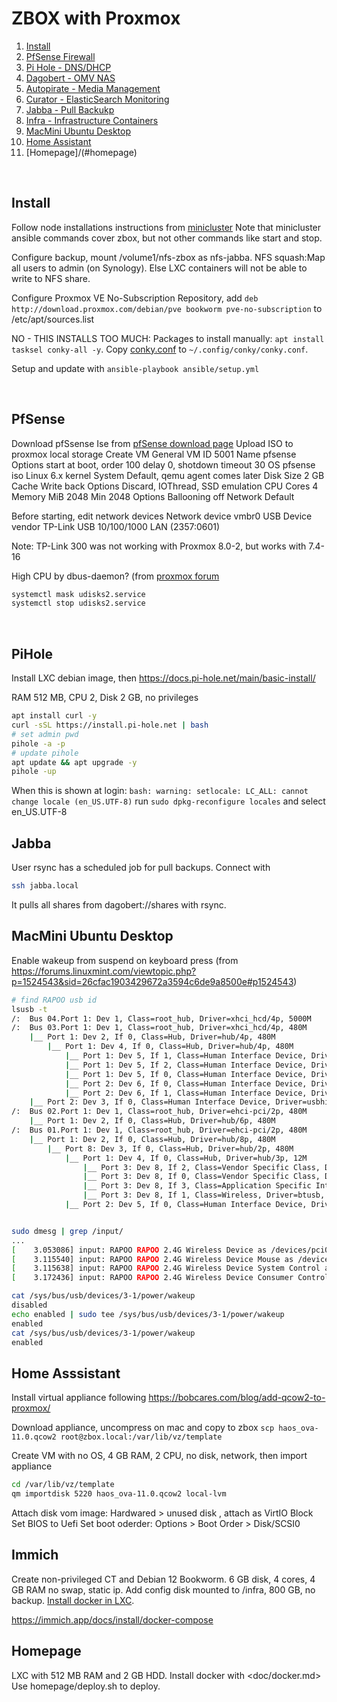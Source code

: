 # ZBOX with Proxmox

1. [Install](#install)
2. [PfSense Firewall](#pfsense)
3. [Pi Hole - DNS/DHCP](#pihole)
4. [Dagobert - OMV NAS](docs/dagobert.md)
5. [Autopirate - Media Management](docs/autopirate.md)
6. [Curator - ElasticSearch Monitoring](docs/curator.md)
7. [Jabba - Pull Backukp](#jabba)
8. [Infra - Infrastructure Containers](docs/infra.md)
9. [MacMini Ubuntu Desktop](#MacMini)
10. [Home Assistant](#home-assistant)
11. [Homepage]/(#homepage)


</br>

## Install

Follow node installations instructions from [minicluster](../minicluster/docs/Installation.md)
Note that minicluster ansible commands cover zbox, but not other commands like start and stop.

Configure backup, mount /volume1/nfs-zbox as nfs-jabba. NFS squash:Map all users to admin (on Synology). Else LXC containers will not be able to write to NFS share.


Configure Proxmox VE No-Subscription Repository, add
```deb http://download.proxmox.com/debian/pve bookworm pve-no-subscription``` to /etc/apt/sources.list

NO - THIS INSTALLS TOO MUCH: Packages to install manually: ```apt install tasksel conky-all -y```.
Copy [conky.conf](files/conky.conf) to ```~/.config/conky/conky.conf```.

Setup and update with ```ansible-playbook ansible/setup.yml```


</br>

## PfSense

Download pfSsense Ise from [pfSense download page](https://www.pfsense.org/download/)
Upload ISO to proxmox local storage
Create VM
    General
        VM ID   5001
        Name    pfsense
        Options start at boot, order 100 delay 0, shotdown timeout 30
    OS
        pfsense iso
        Linux 6.x kernel
    System      Default, qemu agent comes later
    Disk
        Size    2 GB
        Cache   Write back
        Options Discard, IOThread, SSD emulation
    CPU         Cores   4
    Memory
        MiB     2048
        Min     2048
        Options Ballooning off
    Network     Default

Before starting, edit network devices
    Network device vmbr0
    USB Device vendor TP-Link USB 10/100/1000 LAN (2357:0601)

Note: TP-Link 300 was not working with Proxmox 8.0-2, but works with 7.4-16

High CPU by dbus-daemon? (from [proxmox forum](https://forum.proxmox.com/threads/udev-malfunction-udisksd-high-cpu-load.99169/)

```bash
systemctl mask udisks2.service
systemctl stop udisks2.service
```

</br>

## PiHole

Install LXC debian image, then  <https://docs.pi-hole.net/main/basic-install/>

RAM 512 MB, CPU 2, Disk 2 GB, no privileges

```bash
apt install curl -y
curl -sSL https://install.pi-hole.net | bash
# set admin pwd
pihole -a -p
# update pihole
apt update && apt upgrade -y
pihole -up
```

When this is shown at login: ```bash: warning: setlocale: LC_ALL: cannot change locale (en_US.UTF-8)```
run ```sudo dpkg-reconfigure locales``` and select en_US.UTF-8

## Jabba

User rsync has a scheduled job for pull backups. Connect with 

```bash
ssh jabba.local
```

It pulls all shares from dagobert://shares with rsync. 


## MacMini Ubuntu Desktop

Enable wakeup from suspend on keyboard press (from <https://forums.linuxmint.com/viewtopic.php?p=1524543&sid=26cfac1903429672a3594c6de9a8500e#p1524543>)

```bash
# find RAPOO usb id
lsusb -t
/:  Bus 04.Port 1: Dev 1, Class=root_hub, Driver=xhci_hcd/4p, 5000M
/:  Bus 03.Port 1: Dev 1, Class=root_hub, Driver=xhci_hcd/4p, 480M
    |__ Port 1: Dev 2, If 0, Class=Hub, Driver=hub/4p, 480M
        |__ Port 1: Dev 4, If 0, Class=Hub, Driver=hub/4p, 480M
            |__ Port 1: Dev 5, If 1, Class=Human Interface Device, Driver=usbhid, 12M
            |__ Port 1: Dev 5, If 2, Class=Human Interface Device, Driver=usbhid, 12M
            |__ Port 1: Dev 5, If 0, Class=Human Interface Device, Driver=usbhid, 12M
            |__ Port 2: Dev 6, If 0, Class=Human Interface Device, Driver=usbhid, 12M
            |__ Port 2: Dev 6, If 1, Class=Human Interface Device, Driver=usbhid, 12M
    |__ Port 2: Dev 3, If 0, Class=Human Interface Device, Driver=usbhid, 12M
/:  Bus 02.Port 1: Dev 1, Class=root_hub, Driver=ehci-pci/2p, 480M
    |__ Port 1: Dev 2, If 0, Class=Hub, Driver=hub/6p, 480M
/:  Bus 01.Port 1: Dev 1, Class=root_hub, Driver=ehci-pci/2p, 480M
    |__ Port 1: Dev 2, If 0, Class=Hub, Driver=hub/8p, 480M
        |__ Port 8: Dev 3, If 0, Class=Hub, Driver=hub/2p, 480M
            |__ Port 1: Dev 4, If 0, Class=Hub, Driver=hub/3p, 12M
                |__ Port 3: Dev 8, If 2, Class=Vendor Specific Class, Driver=btusb, 12M
                |__ Port 3: Dev 8, If 0, Class=Vendor Specific Class, Driver=btusb, 12M
                |__ Port 3: Dev 8, If 3, Class=Application Specific Interface, Driver=, 12M
                |__ Port 3: Dev 8, If 1, Class=Wireless, Driver=btusb, 12M
            |__ Port 2: Dev 5, If 0, Class=Human Interface Device, Driver=usbhid, 1.5M


sudo dmesg | grep /input/
...
[    3.053086] input: RAPOO RAPOO 2.4G Wireless Device as /devices/pci0000:00/0000:00:14.0/usb3/3-1/3-1.1/3-1.1.2/3-1.1.2:1.0/0003:24AE:2000.0008/input/input11
[    3.115540] input: RAPOO RAPOO 2.4G Wireless Device Mouse as /devices/pci0000:00/0000:00:14.0/usb3/3-1/3-1.1/3-1.1.2/3-1.1.2:1.1/0003:24AE:2000.0009/input/input12
[    3.115638] input: RAPOO RAPOO 2.4G Wireless Device System Control as /devices/pci0000:00/0000:00:14.0/usb3/3-1/3-1.1/3-1.1.2/3-1.1.2:1.1/0003:24AE:2000.0009/input/input13
[    3.172436] input: RAPOO RAPOO 2.4G Wireless Device Consumer Control as /devices/pci0000:00/0000:00:14.0/usb3/3-1/3-1.1/3-1.1.2/3-1.1.2:1.1/0003:24AE:2000.0009/input/input14

cat /sys/bus/usb/devices/3-1/power/wakeup
disabled
echo enabled | sudo tee /sys/bus/usb/devices/3-1/power/wakeup
enabled
cat /sys/bus/usb/devices/3-1/power/wakeup
enabled
```

## Home Asssistant

Install virtual appliance following <https://bobcares.com/blog/add-qcow2-to-proxmox/>

Download appliance, uncompress on mac and copy to zbox ```scp haos_ova-11.0.qcow2 root@zbox.local:/var/lib/vz/template```

Create VM with no OS, 4 GB RAM, 2 CPU, no disk,  network, then import appliance

```bash
cd /var/lib/vz/template
qm importdisk 5220 haos_ova-11.0.qcow2 local-lvm
```

Attach disk vom image: Hardwared > unused disk , attach as VirtIO Block
Set BIOS to Uefi
Set boot oderder: Options > Boot Order > Disk/SCSI0


## Immich

Create non-privileged CT and Debian 12 Bookworm. 6 GB disk, 4 cores, 4 GB RAM no swap, static ip. Add config disk mounted to /infra, 800 GB, no backup. [Install docker in LXC](docker.md).

<https://immich.app/docs/install/docker-compose>


## Homepage

LXC with 512 MB RAM and 2 GB HDD. Install docker with <doc/docker.md>
Use homepage/deploy.sh to deploy. 

